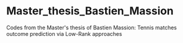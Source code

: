 # Master_thesis_Bastien_Massion
Codes from the Master's thesis of Bastien Massion: Tennis matches outcome prediction via Low-Rank approaches
